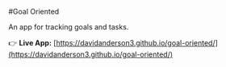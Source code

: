 #Goal Oriented

An app for tracking goals and tasks.

👉 **Live App:** [https://davidanderson3.github.io/goal-oriented/](https://davidanderson3.github.io/goal-oriented/)


